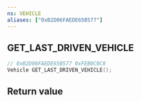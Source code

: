 ```yaml
---
ns: VEHICLE
aliases: ["0xB2D06FAEDE65B577"]
---
```

## GET_LAST_DRIVEN_VEHICLE

```c
// 0xB2D06FAEDE65B577 0xFEB0C0C8
Vehicle GET_LAST_DRIVEN_VEHICLE();
```

## Return value
